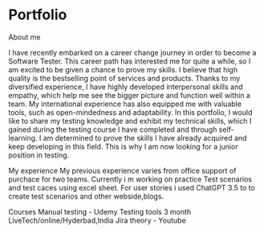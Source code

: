 # Portfolio

About me 

I have recently embarked on a career change journey in order to become a Software Tester. This career path has interested me for quite a while, so I am excited to be given a chance to prove my skills. I believe that high quality is the bestselling point of services and products. Thanks to my diversified experience, I have highly developed interpersonal skills and empathy, which help me see the bigger picture and function well within a team. My international experience has also equipped me with valuable tools, such as open-mindedness and adaptability. In this portfolio, I would like to share my testing knowledge and exhibit my technical skills, which I gained during the testing course I have completed and through self-learning. I am determined to prove the skills I have already acquired and keep developing in this field. This is why I am now looking for a junior position in testing.

My experience 
My previous experience varies from office support of purchace for two teams.
Currently i m working on practice Test scenarios and test caces using excel sheet. For user stories i used ChatGPT 3.5 to to create test scenarios and other webside,blogs.


Courses 
Manual testing - Udemy 
Testing tools 3 month       LiveTech/online/Hyderbad,India 
Jira theory - Youtube 

